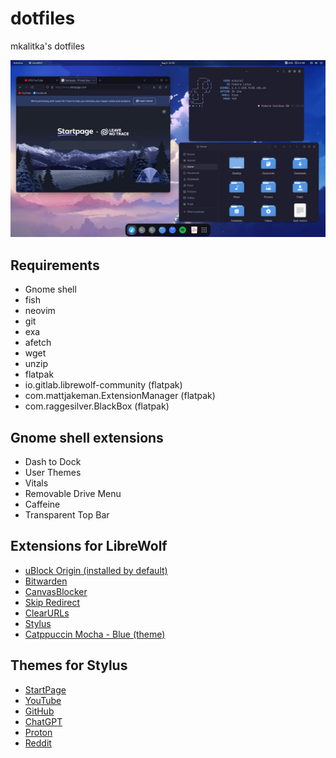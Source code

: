 # dotfiles

mkalitka's dotfiles

![screenshot](./resources/screenshots/screenshot.png)

## Requirements

- Gnome shell
- fish
- neovim
- git
- exa
- afetch
- wget
- unzip
- flatpak
- io.gitlab.librewolf-community (flatpak)
- com.mattjakeman.ExtensionManager (flatpak)
- com.raggesilver.BlackBox (flatpak)

## Gnome shell extensions

- Dash to Dock
- User Themes
- Vitals
- Removable Drive Menu
- Caffeine
- Transparent Top Bar

## Extensions for LibreWolf

- [uBlock Origin (installed by default)](https://addons.mozilla.org/en-US/firefox/addon/ublock-origin/)
- [Bitwarden](https://addons.mozilla.org/en-US/firefox/addon/bitwarden-password-manager/)
- [CanvasBlocker](https://addons.mozilla.org/en-US/firefox/addon/canvasblocker/)
- [Skip Redirect](https://addons.mozilla.org/en-US/firefox/addon/skip-redirect/)
- [ClearURLs](https://addons.mozilla.org/en-US/firefox/addon/skip-redirect/)
- [Stylus](https://addons.mozilla.org/en-US/firefox/addon/skip-redirect/)
- [Catppuccin Mocha - Blue (theme)](https://addons.mozilla.org/en-US/firefox/addon/skip-redirect/)

## Themes for Stylus
- [StartPage](https://github.com/catppuccin/userstyles/raw/main/styles/startpage/catppuccin.user.css)
- [YouTube](https://github.com/catppuccin/userstyles/raw/main/styles/youtube/catppuccin.user.css)
- [GitHub](https://github.com/catppuccin/userstyles/raw/main/styles/github/catppuccin.user.css)
- [ChatGPT](https://github.com/catppuccin/userstyles/raw/main/styles/chatgpt/catppuccin.user.css)
- [Proton](https://github.com/catppuccin/userstyles/raw/main/styles/proton/catppuccin.user.css)
- [Reddit](https://github.com/catppuccin/userstyles/raw/main/styles/reddit/catppuccin.user.css)


